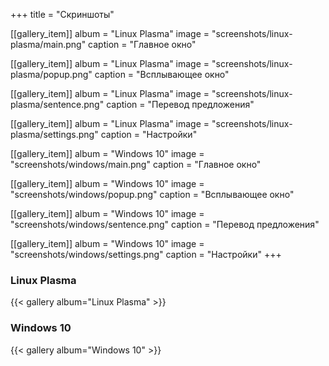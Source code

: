 +++
title = "Скриншоты"

[[gallery_item]]
album = "Linux Plasma"
image = "screenshots/linux-plasma/main.png"
caption = "Главное окно"

[[gallery_item]]
album = "Linux Plasma"
image = "screenshots/linux-plasma/popup.png"
caption = "Всплывающее окно"

[[gallery_item]]
album = "Linux Plasma"
image = "screenshots/linux-plasma/sentence.png"
caption = "Перевод предложения"

[[gallery_item]]
album = "Linux Plasma"
image = "screenshots/linux-plasma/settings.png"
caption = "Настройки"

[[gallery_item]]
album = "Windows 10"
image = "screenshots/windows/main.png"
caption = "Главное окно"

[[gallery_item]]
album = "Windows 10"
image = "screenshots/windows/popup.png"
caption = "Всплывающее окно"

[[gallery_item]]
album = "Windows 10"
image = "screenshots/windows/sentence.png"
caption = "Перевод предложения"

[[gallery_item]]
album = "Windows 10"
image = "screenshots/windows/settings.png"
caption = "Настройки"
+++

### Linux Plasma

{{< gallery album="Linux Plasma" >}}

### Windows 10

{{< gallery album="Windows 10" >}}
